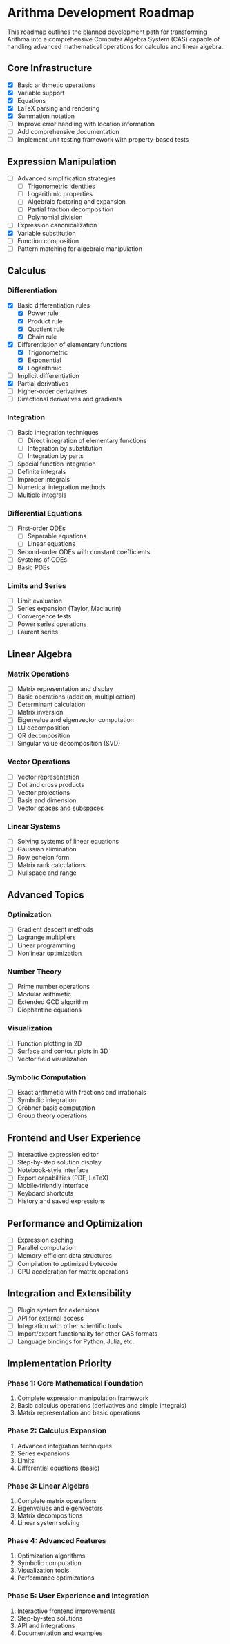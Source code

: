 # Arithma Development Roadmap

This roadmap outlines the planned development path for transforming Arithma into a comprehensive Computer Algebra System (CAS) capable of handling advanced mathematical operations for calculus and linear algebra.

## Core Infrastructure

- [x] Basic arithmetic operations
- [x] Variable support
- [x] Equations
- [x] LaTeX parsing and rendering
- [x] Summation notation
- [ ] Improve error handling with location information
- [ ] Add comprehensive documentation
- [ ] Implement unit testing framework with property-based tests

## Expression Manipulation

- [ ] Advanced simplification strategies
  - [ ] Trigonometric identities
  - [ ] Logarithmic properties
  - [ ] Algebraic factoring and expansion
  - [ ] Partial fraction decomposition
  - [ ] Polynomial division
- [ ] Expression canonicalization
- [x] Variable substitution 
- [ ] Function composition
- [ ] Pattern matching for algebraic manipulation

## Calculus

### Differentiation
- [x] Basic differentiation rules
  - [x] Power rule
  - [x] Product rule
  - [x] Quotient rule
  - [x] Chain rule
- [x] Differentiation of elementary functions
  - [x] Trigonometric
  - [x] Exponential
  - [x] Logarithmic
- [ ] Implicit differentiation
- [x] Partial derivatives
- [ ] Higher-order derivatives
- [ ] Directional derivatives and gradients

### Integration
- [ ] Basic integration techniques
  - [ ] Direct integration of elementary functions
  - [ ] Integration by substitution
  - [ ] Integration by parts
- [ ] Special function integration
- [ ] Definite integrals
- [ ] Improper integrals
- [ ] Numerical integration methods
- [ ] Multiple integrals

### Differential Equations
- [ ] First-order ODEs
  - [ ] Separable equations
  - [ ] Linear equations
- [ ] Second-order ODEs with constant coefficients
- [ ] Systems of ODEs
- [ ] Basic PDEs

### Limits and Series
- [ ] Limit evaluation
- [ ] Series expansion (Taylor, Maclaurin)
- [ ] Convergence tests
- [ ] Power series operations
- [ ] Laurent series

## Linear Algebra

### Matrix Operations
- [ ] Matrix representation and display
- [ ] Basic operations (addition, multiplication)
- [ ] Determinant calculation
- [ ] Matrix inversion
- [ ] Eigenvalue and eigenvector computation
- [ ] LU decomposition
- [ ] QR decomposition
- [ ] Singular value decomposition (SVD)

### Vector Operations
- [ ] Vector representation
- [ ] Dot and cross products
- [ ] Vector projections
- [ ] Basis and dimension
- [ ] Vector spaces and subspaces

### Linear Systems
- [ ] Solving systems of linear equations
- [ ] Gaussian elimination
- [ ] Row echelon form
- [ ] Matrix rank calculations
- [ ] Nullspace and range

## Advanced Topics

### Optimization
- [ ] Gradient descent methods
- [ ] Lagrange multipliers
- [ ] Linear programming
- [ ] Nonlinear optimization

### Number Theory
- [ ] Prime number operations
- [ ] Modular arithmetic
- [ ] Extended GCD algorithm
- [ ] Diophantine equations

### Visualization
- [ ] Function plotting in 2D
- [ ] Surface and contour plots in 3D
- [ ] Vector field visualization

### Symbolic Computation
- [ ] Exact arithmetic with fractions and irrationals
- [ ] Symbolic integration
- [ ] Gröbner basis computation
- [ ] Group theory operations

## Frontend and User Experience

- [ ] Interactive expression editor
- [ ] Step-by-step solution display
- [ ] Notebook-style interface
- [ ] Export capabilities (PDF, LaTeX)
- [ ] Mobile-friendly interface
- [ ] Keyboard shortcuts
- [ ] History and saved expressions

## Performance and Optimization

- [ ] Expression caching
- [ ] Parallel computation
- [ ] Memory-efficient data structures
- [ ] Compilation to optimized bytecode
- [ ] GPU acceleration for matrix operations

## Integration and Extensibility

- [ ] Plugin system for extensions
- [ ] API for external access
- [ ] Integration with other scientific tools
- [ ] Import/export functionality for other CAS formats
- [ ] Language bindings for Python, Julia, etc.

## Implementation Priority

### Phase 1: Core Mathematical Foundation
1. Complete expression manipulation framework
2. Basic calculus operations (derivatives and simple integrals)
3. Matrix representation and basic operations

### Phase 2: Calculus Expansion
1. Advanced integration techniques
2. Series expansions
3. Limits
4. Differential equations (basic)

### Phase 3: Linear Algebra
1. Complete matrix operations
2. Eigenvalues and eigenvectors
3. Matrix decompositions
4. Linear system solving

### Phase 4: Advanced Features
1. Optimization algorithms
2. Symbolic computation
3. Visualization tools
4. Performance optimizations

### Phase 5: User Experience and Integration
1. Interactive frontend improvements
2. Step-by-step solutions
3. API and integrations
4. Documentation and examples